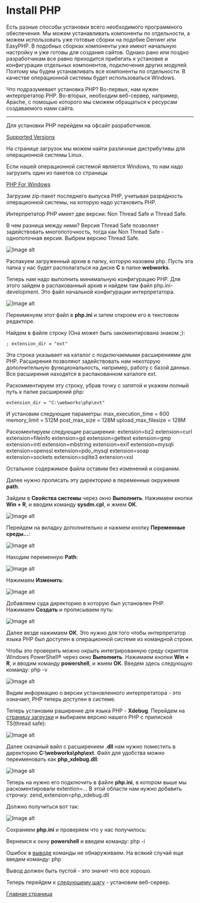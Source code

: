# Install PHP
Есть разные способы установки всего необходимого программного обеспечения. Мы можем устанавливать компоненты по отдельности, а можем использовать уже готовые сборки на подобие Denwer или EasyPHP. В подобных сборках компоненты уже имеют начальную настройку и уже готовы для создания сайтов. Однако рано или поздно разработчикам все равно приходится прибегать к установке и конфигурации отдельных компонентов, подключения других модулей. Поэтому мы будем устанавливать все компоненты по отдельности. В качестве операционной системы будет использоваться Windows.

Что подразумевает установка PHP? Во-первых, нам нужен интерпретатор PHP. Во-вторых, необходим веб-сервер, например, Apache, с помощью которого мы сможем обращаться к ресурсам создаваемого нами сайта.
 * * *
Для установки PHP перейдем на офсайт разработчиков.

[Supported Versions](https://www.php.net/downloads)

На странице загрузок мы можем найти различные дистрибутивы для операционной системы Linux.

Если нашей операционной системой является Windows, то нам надо загрузить один из пакетов со страницы

[PHP For Windows](https://windows.php.net/download)

Загрузим zip-пакет последнего выпуска PHP, учитывая разрядность операционной системы, на которую надо установить PHP.

Интерпретатор PHP имеет две версии: Non Thread Safe и Thread Safe.

В чем разница между ними? Версия Thread Safe позволяет задействовать многопоточность, тогда как Non Thread Safe - однопоточная версия. Выбрем версию Thread Safe.

![Image alt](https://github.com/RungeKut/learn_simtechschool/blob/main/%23001_Install_PHP/supplementary_files/1.jpg "general view")​

Распакуем загруженный архив в папку, которую назовем php. Пусть эта папка у нас будет располагаться на диске **C** в папке **webworks**.

Теперь нам надо выполнить минимальную конфигурацию PHP. Для этого зайдем в распакованный архив и найдем там файл php.ini-development. Это файл начальной конфигурации интерпретатора.

![Image alt](https://github.com/RungeKut/learn_simtechschool/blob/main/%23001_Install_PHP/supplementary_files/2.png "general view")​

Переименуем этот файл в **php.ini** и затем откроем его в текстовом редакторе.

Найдем в файле строку (Она может быть закоментирована знаком ;):

    ; extension_dir = "ext"

Эта строка указывает на каталог с подключаемыми расширениями для PHP. Расширения позволяют задействовать нам некоторую дополнительную функциональность, например, работу с базой данных. Все расширения находятся в распакованном каталоге ext.

Раскомментируем эту строку, убрав точку с запятой и укажем полный путь к папке расширений php:

    extension_dir = "C:\webworks\php\ext"

И установим следующие параметры:
    max_execution_time = 600
    memory_limit = 512M
    post_max_size = 128M
    upload_max_filesize = 128M

Раскоментируем следующие расширения:
    extension=bz2
    extension=curl
    extension=fileinfo
    extension=gd
    extension=gettext
    extension=gmp
    extension=intl
    extension=mbstring
    extension=exif
    extension=mysqli
    extension=openssl
    extension=pdo_mysql
    extension=soap
    extension=sockets
    extension=sqlite3
    extension=xsl

Остальное содержимое файла оставим без изменений и сохраним.

Далее нужно прописать эту директорию в переменные окружения **path**.

Зайдем в **Свойства системы** через окно **Выполнить**. Нажимаем кнопки **Win + R**, и вводим команду **sysdm.cpl**, и жмем **ОК**. 

![Image alt](https://github.com/RungeKut/learn_simtechschool/blob/main/%23001_Install_PHP/supplementary_files/3.png "general view")​

Перейдем на вкладку дополнительно и нажмем кнопку **Переменные среды...**:

![Image alt](https://github.com/RungeKut/learn_simtechschool/blob/main/%23001_Install_PHP/supplementary_files/4.png "general view")​

Находим переменную **Path**:

![Image alt](https://github.com/RungeKut/learn_simtechschool/blob/main/%23001_Install_PHP/supplementary_files/5.png "general view")​

Нажимаем **Изменить**:

![Image alt](https://github.com/RungeKut/learn_simtechschool/blob/main/%23001_Install_PHP/supplementary_files/6.png "general view")​

Добавляем суда директорию в которую был установлен PHP. Нажимаем **Создать** и прописываем путь:

![Image alt](https://github.com/RungeKut/learn_simtechschool/blob/main/%23001_Install_PHP/supplementary_files/7.png "general view")​

Далее везде нажимаем **ОК**. Это нужно для того чтобы интерпретатор языка PHP был доступен в операционной системе из командной строки.

Чтобы это проверить можно окрыть интегрированную среду скриптов Windows PowerShell® через окно **Выполнить**. Нажимаем кнопки **Win + R**, и вводим команду **powershell**, и жмем **ОК**. Введем здесь следующую команду:
    php -v

![Image alt](https://github.com/RungeKut/learn_simtechschool/blob/main/%23001_Install_PHP/supplementary_files/8.png "general view")​

Видим информацию о версии установленного интерпретатора - это означает, PHP теперь доступен в системе.

Теперь установим раширение для языка PHP - **Xdebug**. Перейдем на [страницу загрузки](https://xdebug.org/download) и выбираем версию нашего PHP с припиской TS(thread safe):

![Image alt](https://github.com/RungeKut/learn_simtechschool/blob/main/%23001_Install_PHP/supplementary_files/9.png "general view")​

Далее скачаный вайл с расширением **.dll** нам нужно поместить в директорию **C:\webworks\php\ext**. Файл для удобства можно переименовать как **php_xdebug.dll**:

![Image alt](https://github.com/RungeKut/learn_simtechschool/blob/main/%23001_Install_PHP/supplementary_files/10.png "general view")​

Теперь на нужно его подключить в файле **php.ini**, в котором выше мы раскоментировали extention=... В этой области нам нужно добавить строчку:
    zend_extension=php_xdebug.dll

Должно получиться вот так:

![Image alt](https://github.com/RungeKut/learn_simtechschool/blob/main/%23001_Install_PHP/supplementary_files/11.png "general view")​

Сохраняем **php.ini** и проверяем что у нас получилось:

Вернемся к окну **powershell** и введем команду:
    php -i

Ошибок в [выводе](https://github.com/RungeKut/learn_simtechschool/tree/main/%23001_Install_PHP/php_i#readme) команды не обнаруживаем. На всякий случай еще введем команду:
    php

Вывод должен быть пустой - это значит что все хорошо.

Теперь перейдем к [следующему шагу](https://github.com/RungeKut/learn_simtechschool/tree/main/%23002_Install_Apache#readme) - установим веб-сервер.

[Главная страница](https://github.com/RungeKut/learn_simtechschool#readme)